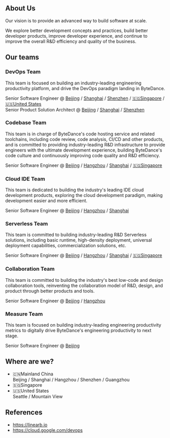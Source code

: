 ## About Us

Our vision is to provide an advanced way to build software at scale.

We explore better development concepts and practices, build better developer products, improve developer experience, and continue to improve the overall R&D efficiency and quality of the business.

## Our teams

### DevOps Team

This team is focused on building an industry-leading engineering productivity platform, and drive the DevOps paradigm landing in ByteDance.

Senior Software Engineer @ [Beijing](https://jobs.bytedance.com/experienced/position/7083682420109625636/detail?use_ssr=1) / [Shanghai](https://jobs.bytedance.com/experienced/position/7083682420110149924/detail?use_ssr=1) / [Shenzhen](https://jobs.bytedance.com/experienced/position/7083682360995432717/detail?use_ssr=1) / [🇸🇬Singapore](mailto:engprod@bytedance.com) / [🇺🇸United States](mailto:engprod@bytedance.com)  
Senior Product Solution Architect @ [Beijing](https://jobs.bytedance.com/experienced/position/7083681478052710663/detail?use_ssr=1) / [Shanghai](https://jobs.bytedance.com/experienced/position/7083681410024950046/detail?use_ssr=1) / [Shenzhen](https://jobs.bytedance.com/experienced/position/7083681781513423117/detail?use_ssr=1)


### Codebase Team

This team is in charge of ByteDance's code hosting service and related toolchains, including code review, code analysis, CI/CD and other products, and is committed to providing industry-leading R&D infrastructure to provide engineers with the ultimate development experience, building ByteDance's code culture and continuously improving code quality and R&D efficiency.

Senior Software Engineer @ [Beijing](https://jobs.bytedance.com/experienced/position/7083681393620027684/detail?use_ssr=1) / [Hangzhou](https://jobs.bytedance.com/experienced/position/7083681215731288350/detail?use_ssr=1) / [Shanghai](https://jobs.bytedance.com/experienced/position/7083681212749449509/detail?use_ssr=1) / [🇸🇬Singapore](mailto:engprod@bytedance.com)

### Cloud IDE Team

This team is dedicated to building the industry's leading IDE cloud development products, exploring the cloud development paradigm, making development easier and more efficient.

Senior Software Engineer @ [Beijing](https://jobs.bytedance.com/experienced/position/7083680612221995271/detail?use_ssr=1) / [Hangzhou](https://jobs.bytedance.com/experienced/position/7083681021305162020/detail?use_ssr=1) / [Shanghai](https://jobs.bytedance.com/experienced/position/7083680612222454023/detail?use_ssr=1)


### Serverless Team

This team is committed to building industry-leading R&D Serverless solutions, including basic runtime, high-density deployment, universal deployment capabilities, commercialization solutions, etc.

Senior Software Engineer @ [Beijing](https://jobs.bytedance.com/experienced/position/7083681212748843301/detail?use_ssr=1) / [Hangzhou](https://jobs.bytedance.com/experienced/position/7083680780804098311/detail?use_ssr=1) / [Shanghai](https://jobs.bytedance.com/experienced/position/7083681410024048926/detail?use_ssr=1) / [🇸🇬Singapore](mailto:engprod@bytedance.com)

### Collaboration Team

This team is committed to building the industry's best low-code and design collaboration tools, reinventing the collaboration model of R&D, design, and product through better products and tools.

Senior Software Engineer @ [Beijing](https://jobs.bytedance.com/experienced/position/7083681217732135199/detail?use_ssr=1) / [Hangzhou](https://jobs.bytedance.com/experienced/position/7083680015951792414/detail?use_ssr=1)

### Measure Team

This team is focused on building industry-leading engineering productivity metrics to digitally drive ByteDance's engineering productivity to next stage.

Senior Software Engineer @ [Beijing](https://jobs.bytedance.com/experienced/position/7083681766397036831/detail?use_ssr=1)


## Where are we?

- 🇨🇳Mainland China  
  Beijing / Shanghai / Hangzhou / Shenzhen / Guangzhou
- 🇸🇬Singapore  
- 🇺🇸United States  
  Seattle / Mountain View


## References

- <https://linearb.io>
- <https://cloud.google.com/devops>
